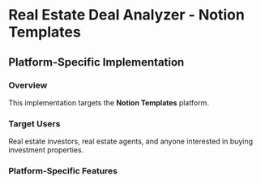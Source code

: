 # Real Estate Deal Analyzer - Notion Templates

## Platform-Specific Implementation

### Overview
This implementation targets the **Notion Templates** platform.

### Target Users
Real estate investors, real estate agents, and anyone interested in buying investment properties.

### Platform-Specific Features
